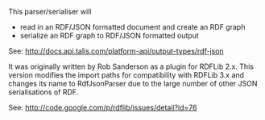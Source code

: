 This parser/serialiser will 

* read in an RDF/JSON formatted document and create an RDF graph 
* serialize an RDF graph to RDF/JSON formatted output 

See:
  http://docs.api.talis.com/platform-api/output-types/rdf-json

It was originally written by Rob Sanderson as a plugin for RDFLib 2.x.
This version modifies the import paths for compatibility with RDFLib 3.x
and changes its name to RdfJsonParser due to the large number of
other JSON serialisations of RDF.

See:
  http://code.google.com/p/rdflib/issues/detail?id=76


